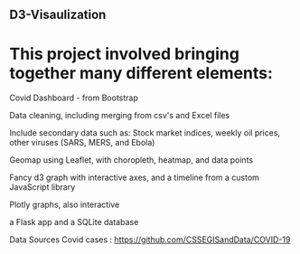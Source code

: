 ## D3-Visaulization

# This project involved bringing together many different elements:
Covid Dashboard - from Bootstrap

Data cleaning, including merging from csv's and Excel files

Include secondary data such as: Stock market indices, weekly oil prices, other viruses (SARS, MERS, and Ebola)

Geomap using Leaflet, with choropleth, heatmap, and data points

Fancy d3 graph with interactive axes, and a timeline from a custom JavaScript library

Plotly graphs, also interactive

a Flask app and a SQLite database

Data Sources
Covid cases :
https://github.com/CSSEGISandData/COVID-19

